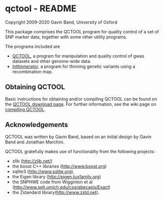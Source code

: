 # qctool - README
Copyright 2009-2020 Gavin Band, University of Oxford

This package comprises the QCTOOL program for quality control of a set of SNP marker data,
together with some other utility programs.

The programs included are

* [QCTOOL](http://www.well.ox.ac.uk/~gav/qctool), a program for manipulation and quality control of gwas datasets and other genome-wide data.
* [Inthinnerator](http://www.well.ox.ac.uk/~gav/inthinnerator), a program for thinning genetic variants using a recombination map.

## Obtaining QCTOOL ##

Basic instructions for obtaining and/or compiling QCTOOL can be found on the
[QCTOOL download page](doc/tip/doc/html/qctool/documentation/download.html).
For further information, see the wiki page on [compiling QCTOOL](/wiki/Compiling%20QCTOOL).

## Acknowledgements ##

QCTOOL was written by Gavin Band, based on an initial design by Gavin Band and Jonathan Marchini.

QCTOOL gratefully makes use of functionality from the following projects:

- zlib (http://zlib.net/)
- the boost C++ libraries (<http://www.boost.org>)
- sqlite3 (<http://www.sqlite.org>),
- the Eigen library (<http://eigen.tuxfamily.org>)
- the SNPHWE code from Wigginton et al (http://www.sph.umich.edu/csg/abecasis/Exact)
- the Zstandard library(http://www.zstd.net).
